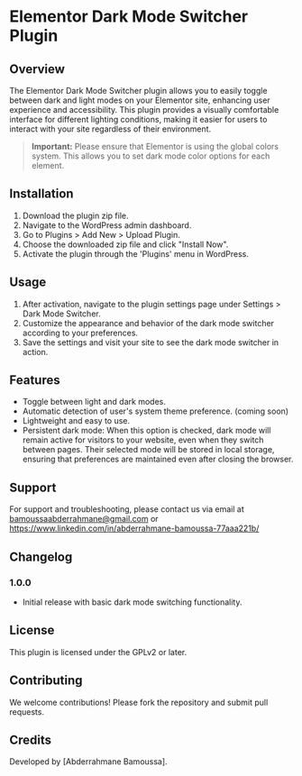 # Elementor Dark Mode Switcher Plugin

## Overview
The Elementor Dark Mode Switcher plugin allows you to easily toggle between dark and light modes on your Elementor site, enhancing user experience and accessibility. This plugin provides a visually comfortable interface for different lighting conditions, making it easier for users to interact with your site regardless of their environment.

> **Important:**
> Please ensure that Elementor is using the global colors system. This allows you to set dark mode color options for each element.

## Installation
1. Download the plugin zip file.
2. Navigate to the WordPress admin dashboard.
3. Go to Plugins > Add New > Upload Plugin.
4. Choose the downloaded zip file and click "Install Now".
5. Activate the plugin through the 'Plugins' menu in WordPress.

## Usage
1. After activation, navigate to the plugin settings page under Settings > Dark Mode Switcher.
2. Customize the appearance and behavior of the dark mode switcher according to your preferences.
3. Save the settings and visit your site to see the dark mode switcher in action.

## Features
- Toggle between light and dark modes.
- Automatic detection of user's system theme preference. (coming soon)
- Lightweight and easy to use.
- Persistent dark mode: When this option is checked, dark mode will remain active for visitors to your website, even when they switch between pages. Their selected mode will be stored in local storage, ensuring that preferences are maintained even after closing the browser.

## Support
For support and troubleshooting, please contact us via email at bamoussaabderrahmane@gmail.com or https://www.linkedin.com/in/abderrahmane-bamoussa-77aaa221b/

## Changelog
### 1.0.0
- Initial release with basic dark mode switching functionality.

## License
This plugin is licensed under the GPLv2 or later.

## Contributing
We welcome contributions! Please fork the repository and submit pull requests.

## Credits
Developed by [Abderrahmane Bamoussa].
